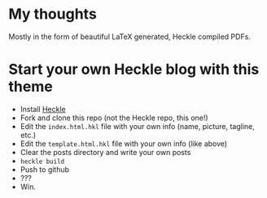# My thoughts
Mostly in the form of beautiful LaTeX generated, Heckle compiled PDFs.

# Start your own Heckle blog with this theme

 - Install [Heckle](https://github.com/2016rshah/heckle)
 - Fork and clone this repo (not the Heckle repo, this one!)
 - Edit the `index.html.hkl` file with your own info (name, picture, tagline, etc.)
 - Edit the `template.html.hkl` file with your own info (like above)
 - Clear the posts directory and write your own posts
 - `heckle build`
 - Push to github
 - ???
 - Win.